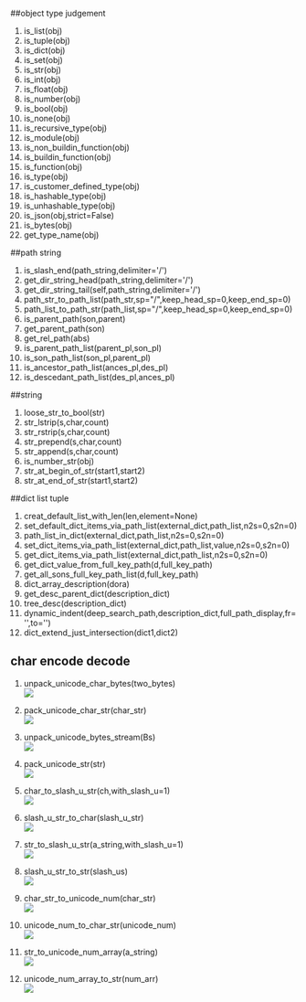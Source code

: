 ##object type judgement
1. is_list(obj) 
2. is_tuple(obj)
3. is_dict(obj)
4. is_set(obj)
5. is_str(obj)
6. is_int(obj)
7. is_float(obj)
8. is_number(obj)
9. is_bool(obj)
10. is_none(obj)
11. is_recursive_type(obj)
12. is_module(obj)
13. is_non_buildin_function(obj)
14. is_buildin_function(obj)
15. is_function(obj)
16. is_type(obj)
17. is_customer_defined_type(obj)
18. is_hashable_type(obj)
19. is_unhashable_type(obj)
20. is_json(obj,strict=False)
21. is_bytes(obj)
22. get_type_name(obj)


##path string
1. is_slash_end(path_string,delimiter='/')  
2. get_dir_string_head(path_string,delimiter='/')  
3. get_dir_string_tail(self,path_string,delimiter='/')  
4. path_str_to_path_list(path_str,sp="/",keep_head_sp=0,keep_end_sp=0)
5. path_list_to_path_str(path_list,sp="/",keep_head_sp=0,keep_end_sp=0)
6. is_parent_path(son,parent)
7. get_parent_path(son)
8. get_rel_path(abs)
9. is_parent_path_list(parent_pl,son_pl)
10. is_son_path_list(son_pl,parent_pl)
11. is_ancestor_path_list(ances_pl,des_pl)
12. is_descedant_path_list(des_pl,ances_pl)


##string
1. loose_str_to_bool(str)  
2. str_lstrip(s,char,count)  
3. str_rstrip(s,char,count)  
4. str_prepend(s,char,count)
5. str_append(s,char,count)  
6. is_number_str(obj)
7. str_at_begin_of_str(start1,start2)
8. str_at_end_of_str(start1,start2)

##dict list tuple
1. creat_default_list_with_len(len,element=None)  
2. set_default_dict_items_via_path_list(external_dict,path_list,n2s=0,s2n=0)  
3. path_list_in_dict(external_dict,path_list,n2s=0,s2n=0)  
4. set_dict_items_via_path_list(external_dict,path_list,value,n2s=0,s2n=0)  
5. get_dict_items_via_path_list(external_dict,path_list,n2s=0,s2n=0)  
6. get_dict_value_from_full_key_path(d,full_key_path)  
7. get_all_sons_full_key_path_list(d,full_key_path)  
8. dict_array_description(dora)
9. get_desc_parent_dict(description_dict)
10. tree_desc(description_dict)
11. dynamic_indent(deep_search_path,description_dict,full_path_display,fr='',to='')
12. dict_extend_just_intersection(dict1,dict2)



## char encode decode  
1. unpack_unicode_char_bytes(two_bytes)  
![](Images/utils.unpack_unicode_char_bytes.png)  

2. pack_unicode_char_str(char_str)  
![](Images/utils.pack_unicode_char_str.png)  

3. unpack_unicode_bytes_stream(Bs)  
![](Images/utils.unpack_unicode_bytes_stream.png)  

4. pack_unicode_str(str)  
![](Images/utils.pack_unicode_str.png) 

5. char_to_slash_u_str(ch,with_slash_u=1)  
![](Images/utils.char_to_slash_u_str.png) 

6. slash_u_str_to_char(slash_u_str)  
![](Images/utils.slash_u_str_to_char.png) 

7. str_to_slash_u_str(a_string,with_slash_u=1)  
![](Images/utils.str_to_slash_u_str.png)

8. slash_u_str_to_str(slash_us)  
![](Images/utils.slash_u_str_to_str.png)

9. char_str_to_unicode_num(char_str)  
![](Images/utils.char_str_to_unicode_num.png)

10. unicode_num_to_char_str(unicode_num)  
![](Images/utils.unicode_num_to_char_str.png)

11. str_to_unicode_num_array(a_string)  
![](Images/utils.str_to_unicode_num_array.png)

12. unicode_num_array_to_str(num_arr)  
![](Images/utils.unicode_num_array_to_str.png)



